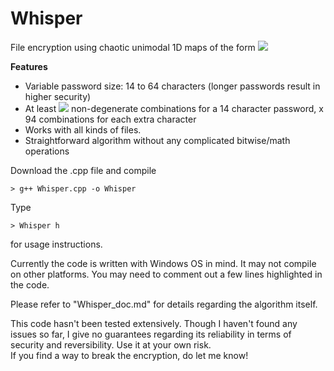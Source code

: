 # Whisper
File encryption using chaotic unimodal 1D maps of the form <img src="https://render.githubusercontent.com/render/math?math=x' = rx^p(1-x)^q">

**Features**  
* Variable password size: 14 to 64 characters (longer passwords result in higher security)  
* At least <img src="https://render.githubusercontent.com/render/math?math=10^{27}"> non-degenerate combinations for a 14 character password, x 94 combinations for each extra character
* Works with all kinds of files.
* Straightforward algorithm without any complicated bitwise/math operations 

Download the .cpp file and compile  
```
> g++ Whisper.cpp -o Whisper
```
Type  
```
> Whisper h
```
for usage instructions.  

Currently the code is written with Windows OS in mind. It may not compile on other platforms. You may need to comment out a few lines highlighted in the code.  

Please refer to "Whisper_doc.md" for details regarding the algorithm itself.

This code hasn't been tested extensively. Though I haven't found any issues so far, I give no guarantees regarding its reliability in terms of security and reversibility. Use it at your own risk.  
If you find a way to break the encryption, do let me know!
